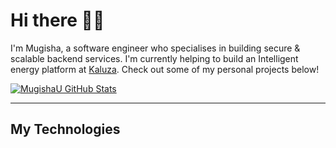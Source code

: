 # Hi there 👋🏿
I'm Mugisha, a software engineer who specialises in building secure & scalable backend services. I'm currently helping to build an Intelligent energy platform at [Kaluza](https://www.kaluza.com/). Check out some of my personal projects below!

[![MugishaU GitHub Stats](https://github-readme-stats-mugishau.vercel.app/api?username=mugishau&show_icons=true&hide=contribs&count_private=true&include_all_commits=true&locale=en&custom_title=My%20Activity)](https://github.com/mugishau/github-readme-stats)
___
## My Technologies
<i class="devicon-scala-plain colored"/>



<!--
**MugishaU/MugishaU** is a ✨ _special_ ✨ repository because its `README.md` (this file) appears on your GitHub profile.

Here are some ideas to get you started:

- 🔭 I’m currently working on ...
- 🌱 I’m currently learning ...
- 👯 I’m looking to collaborate on ...
- 🤔 I’m looking for help with ...
- 💬 Ask me about ...
- 📫 How to reach me: ...
- 😄 Pronouns: ...
- ⚡ Fun fact: ...
-->
